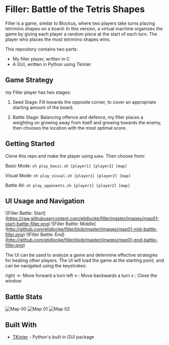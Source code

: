 # Filler: Battle of the Tetris Shapes

Filler is a game, similar to Blockus, where two players take turns placing tetrimino shapes on a board. In this version, a virtual machine organizes the game by giving each player a random piece at the start of each turn. The player who places the most tetrimino shapes wins.

This repository contains two parts:
* My filler player, written in C
* A GUI, written in Python using Tkinter

## Game Strategy

my Filler player has two stages:

1) Seed Stage: Fill towards the opposite corner, to cover an appropriate starting amount of the board.

2) Battle Stage: Balancing offence and defence, my filler places a weighting on growing away from itself and growing towards the enemy, then chooses the location with the most optimal score.

## Getting Started

Clone this repo and make the player using `make`. Then choose from:

Basic Mode:
`sh play_basic.sh [player1] [player2] [map]`

Visual Mode:
`sh play_visual.sh [player1] [player2] [map]`

Battle All:
`sh play_opponents.sh [player1] [player2] [map]`

## UI Usage and Navigation

![Filler Battle: Start]
(https://raw.githubusercontent.com/elidlocke/filler/master/images/map01-start-battle-filler.png)
![Filler Battle: Middle]
(http://github.com/elidlocke/filler/blob/master/images/map01-mid-battle-filler.png)
![Filler Battle: End]
(http://github.com/elidlocke/filler/blob/master/images/map01-end-battle-filler.png)

The UI can be used to analyze a game and determine effective strategies for beating other players. The UI will load the game at the starting point, and can be navigated using the keystrokes:

right ->: Move forward a turn 
left  <-: Move backwards a turn
x		: Close the window

## Battle Stats

![Map 00](http://github.com/elidlocke/filler/blob/master/images/map00.png)
![Map 01](http://github.com/elidlocke/filler/blob/master/images/map01.png)
![Map 02](http://github.com/elidlocke/filler/blob/master/images/map02.png)

## Built With

* [TKinter](https://wiki.python.org/moin/TkInter) - Python's built in GUI package

